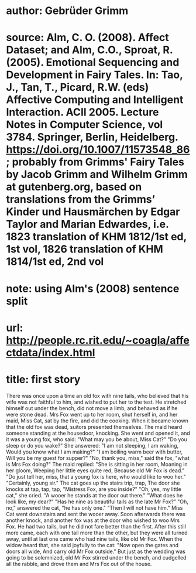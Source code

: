 # author: Gebrüder Grimm
# source: Alm, C. O. (2008). Affect Dataset; and Alm, C.O., Sproat, R. (2005). Emotional Sequencing and Development in Fairy Tales. In: Tao, J., Tan, T., Picard, R.W. (eds) Affective Computing and Intelligent Interaction. ACII 2005. Lecture Notes in Computer Science, vol 3784. Springer, Berlin, Heidelberg. https://doi.org/10.1007/11573548_86; probably from Grimms' Fairy Tales by Jacob Grimm and Wilhelm Grimm at gutenberg.org, based on translations from the Grimms’ Kinder und Hausmärchen by Edgar Taylor and Marian Edwardes, i.e. 1823 translation of KHM 1812/1st ed, 1st vol, 1826 translation of KHM 1814/1st ed, 2nd vol
# note: using Alm's (2008) sentence split
# url: http://people.rc.rit.edu/~coagla/affectdata/index.html
# title: first story

There was once upon a time an old fox with nine tails, who believed that his wife was not faithful to him, and wished to put her to the test.
He stretched himself out under the bench, did not move a limb, and behaved as if he were stone dead.
Mrs Fox went up to her room, shut herself in, and her maid, Miss Cat, sat by the fire, and did the cooking.
When it became known that the old fox was dead, suitors presented themselves.
The maid heard someone standing at the housedoor, knocking.
She went and opened it, and it was a young fox, who said:
"What may you be about, Miss Cat?"
"Do you sleep or do you wake?"
She answered:
"I am not sleeping, I am waking, Would you know what I am making?"
"I am boiling warm beer with butter, Will you be my guest for supper?"
"No, thank you, miss," said the fox, "what is Mrs Fox doing?"
The maid replied:
"She is sitting in her room, Moaning in her gloom, Weeping her little eyes quite red, Because old Mr Fox is dead."
"Do just tell her, miss, that a young fox is here, who would like to woo her."
"Certainly, young sir."
The cat goes up the stairs trip, trap, The door she knocks at tap, tap, tap, "Mistress Fox, are you inside?"
"Oh, yes, my little cat," she cried.
"A wooer he stands at the door out there."
"What does he look like, my dear?"
"Has he nine as beautiful tails as the late Mr Fox?"
"Oh, no," answered the cat, "he has only one."
"Then I will not have him."
Miss Cat went downstairs and sent the wooer away.
Soon afterwards there was another knock, and another fox was at the door who wished to woo Mrs Fox.
He had two tails, but he did not fare better than the first.
After this still more came, each with one tail more than the other, but they were all turned away, until at last one came who had nine tails, like old Mr Fox.
When the widow heard that, she said joyfully to the cat:
"Now open the gates and doors all wide, And carry old Mr Fox outside."
But just as the wedding was going to be solemnized, old Mr Fox stirred under the bench, and cudgelled all the rabble, and drove them and Mrs Fox out of the house.
